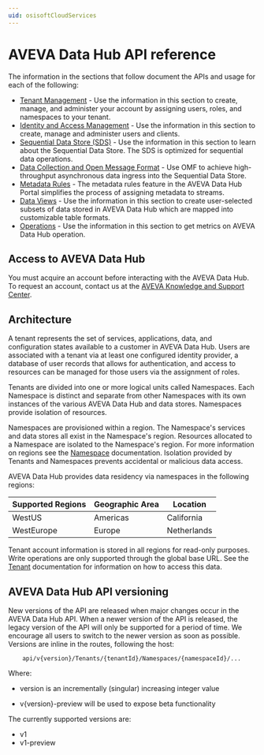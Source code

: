 ```yaml
---
uid: osisoftCloudServices
---
```


# AVEVA Data Hub API reference

The information in the sections that follow document the APIs and usage for each of the following:

* [Tenant Management](xref:AccountManagementOverview) - Use the information in this section to create, manage, and administer your account by assigning users, roles, and namespaces to your tenant.
* [Identity and Access Management](xref:identityandaccessmanagement) - Use the information in this section to create, manage and administer users and clients.
* [Sequential Data Store (SDS)](xref:sds) - Use the information in this section to learn about the Sequential Data Store. The SDS is optimized for sequential data operations.
* [Data Collection and Open Message Format](xref:dataIngress) - Use OMF to achieve high-throughput asynchronous data ingress into the Sequential Data Store.
* [Metadata Rules](xref:MetadataRulesOverview) - The metadata rules feature in the AVEVA Data Hub Portal simplifies the process of assigning metadata to streams.
* [Data Views](xref:DataViewsOverview) - Use the information in this section to create user-selected subsets of data stored in AVEVA Data Hub which are mapped into customizable table formats.
* [Operations](xref:operationsOverview) - Use the information in this section to get metrics on AVEVA Data Hub operation. 

## Access to AVEVA Data Hub

You must acquire an account before interacting with the AVEVA Data Hub. To request an account, contact us at the [AVEVA Knowledge and Support Center](https://softwaresupport.aveva.com/).

## Architecture

A tenant represents the set of services, applications, data, and configuration states available to a customer in AVEVA Data Hub. Users are associated with a tenant via at least one configured identity provider, a database of user records that allows for authentication, and access to resources can be managed for those users via the assignment of roles. 

Tenants are divided into one or more logical units called Namespaces. Each Namespace is distinct and separate from 
other Namespaces with its own instances of the various AVEVA Data Hub and data stores. Namespaces provide isolation of resources. 

Namespaces are provisioned within a region. The Namespace's services and data stores all exist in the Namespace's region. Resources allocated to a Namespace are isolated to the Namespace's region. For more information on regions see the [Namespace](xref:AccountNamespace_1) documentation.  Isolation provided by Tenants and Namespaces prevents accidental or malicious data access. 

AVEVA Data Hub provides data residency via namespaces in the following regions:

| Supported Regions | Geographic Area | Location |
| --- | --- | ---  |
| WestUS | Americas | California |
| WestEurope | Europe | Netherlands |

Tenant account information is stored in all regions for read-only purposes. Write operations are only supported through the global base URL. See the [Tenant](xref:AccountTenant) documentation for information on how to access this data.


## AVEVA Data Hub API versioning

New versions of the API are released when major changes occur in the AVEVA Data Hub API. When a newer version of the API is released, 
the legacy version of the API will only be supported for a period of time. We encourage all users to switch to the 
newer version as soon as possible. Versions are inline in the routes, following the host:
```text
    api/v{version}/Tenants/{tenantId}/Namespaces/{namespaceId}/...  
```
Where:  
* version is an incrementally (singular) increasing integer value 

* v{version}-preview will be used to expose beta functionality

The currently supported versions are:
* v1
* v1-preview
